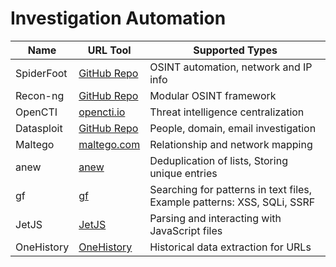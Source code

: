 # Investigation Automation

| Name             | URL Tool                                              | Supported Types                               |
|------------------|-------------------------------------------------------|-----------------------------------------------|
| SpiderFoot       | [GitHub Repo](https://github.com/smicallef/spiderfoot) | OSINT automation, network and IP info         |
| Recon-ng         | [GitHub Repo](https://github.com/lanmaster53/recon-ng) | Modular OSINT framework                       |
| OpenCTI          | [opencti.io](https://www.opencti.io/)                 | Threat intelligence centralization            |
| Datasploit       | [GitHub Repo](https://github.com/datasploit/datasploit/) | People, domain, email investigation      |
| Maltego          | [maltego.com](https://www.maltego.com/)               | Relationship and network mapping              |
| anew          | [anew](https://github.com/tomnomnom/anew)               | Deduplication of lists, Storing unique entries             |
| gf          | [gf](https://github.com/tomnomnom/gf)               | Searching for patterns in text files, Example patterns: XSS, SQLi, SSRF              |
| JetJS          | [JetJS](https://github.com/tomnomnom/js)               | Parsing and interacting with JavaScript files             |
| OneHistory          | [OneHistory](https://github.com/tomnomnom/httprobe)               | Historical data extraction for URLs            |


